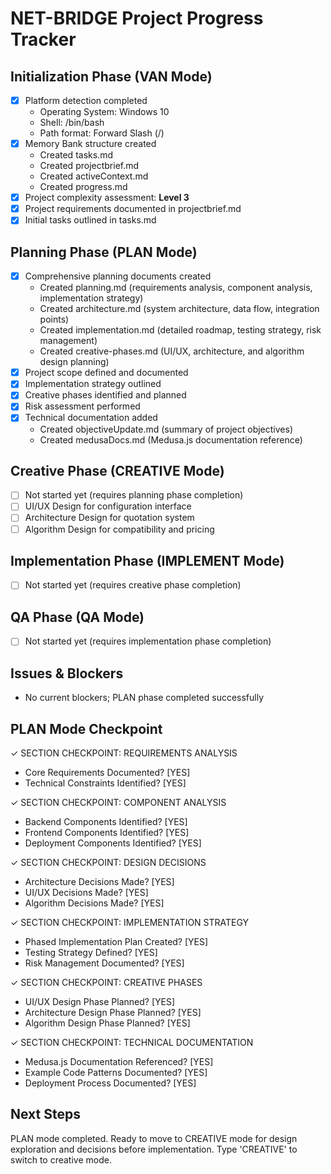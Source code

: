 # NET-BRIDGE Project Progress Tracker

## Initialization Phase (VAN Mode)
- [x] Platform detection completed
  - Operating System: Windows 10
  - Shell: /bin/bash
  - Path format: Forward Slash (/)
- [x] Memory Bank structure created
  - Created tasks.md
  - Created projectbrief.md
  - Created activeContext.md
  - Created progress.md
- [x] Project complexity assessment: **Level 3**
- [x] Project requirements documented in projectbrief.md
- [x] Initial tasks outlined in tasks.md

## Planning Phase (PLAN Mode)
- [x] Comprehensive planning documents created
  - Created planning.md (requirements analysis, component analysis, implementation strategy)
  - Created architecture.md (system architecture, data flow, integration points)
  - Created implementation.md (detailed roadmap, testing strategy, risk management)
  - Created creative-phases.md (UI/UX, architecture, and algorithm design planning)
- [x] Project scope defined and documented
- [x] Implementation strategy outlined
- [x] Creative phases identified and planned
- [x] Risk assessment performed
- [x] Technical documentation added
  - Created objectiveUpdate.md (summary of project objectives)
  - Created medusaDocs.md (Medusa.js documentation reference)

## Creative Phase (CREATIVE Mode)
- [ ] Not started yet (requires planning phase completion)
- [ ] UI/UX Design for configuration interface
- [ ] Architecture Design for quotation system
- [ ] Algorithm Design for compatibility and pricing

## Implementation Phase (IMPLEMENT Mode)
- [ ] Not started yet (requires creative phase completion)

## QA Phase (QA Mode)
- [ ] Not started yet (requires implementation phase completion)

## Issues & Blockers
- No current blockers; PLAN phase completed successfully

## PLAN Mode Checkpoint
✓ SECTION CHECKPOINT: REQUIREMENTS ANALYSIS
- Core Requirements Documented? [YES]
- Technical Constraints Identified? [YES]

✓ SECTION CHECKPOINT: COMPONENT ANALYSIS
- Backend Components Identified? [YES]
- Frontend Components Identified? [YES]
- Deployment Components Identified? [YES]

✓ SECTION CHECKPOINT: DESIGN DECISIONS
- Architecture Decisions Made? [YES]
- UI/UX Decisions Made? [YES]
- Algorithm Decisions Made? [YES]

✓ SECTION CHECKPOINT: IMPLEMENTATION STRATEGY
- Phased Implementation Plan Created? [YES]
- Testing Strategy Defined? [YES]
- Risk Management Documented? [YES]

✓ SECTION CHECKPOINT: CREATIVE PHASES
- UI/UX Design Phase Planned? [YES]
- Architecture Design Phase Planned? [YES]
- Algorithm Design Phase Planned? [YES]

✓ SECTION CHECKPOINT: TECHNICAL DOCUMENTATION
- Medusa.js Documentation Referenced? [YES]
- Example Code Patterns Documented? [YES]
- Deployment Process Documented? [YES]

## Next Steps
PLAN mode completed. Ready to move to CREATIVE mode for design exploration and decisions before implementation.
Type 'CREATIVE' to switch to creative mode. 